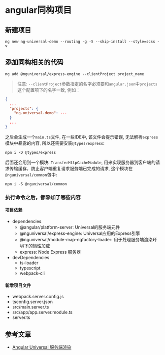 # angular同构项目

## 新建项目

`ng new ng-universal-demo --routing -g -S --skip-install --style=scss -v`

## 添加同构相关的代码

`ng add @nguniversal/express-engine --clientProject project_name`

> 注意: `--clientProject`参数指定的名字必须要和`angular.json`中`projects`这个配置项下的名字一致, 例如：

```json
{
  ...
  "projects": {
    "ng-universal-demo": ...
  }
  ...
}
```

之后会生成一个`main.ts`文件, 在一些IDE中, 该文件会提示错误, 无法解析`express`模块中暴露的内容, 所以还需要安装`@types/express`: 

`npm i -D @types/express`

后面还会用到一个模块: `TransferHttpCacheModule`, 用来实现服务器到客户端的请求传输缓存，防止客户端重复请求服务端已完成的请求, 这个模块在`@nguniversal/common`包中: 

`npm i -S @nguniversal/common`


### 执行命令之后，都添加了哪些内容

#### 项目依赖

- dependencies
  - @angular/platform-server: Universal的服务端元件
  - @nguniversal/express-engine: Universal应用的Express引擎
  - @nguniversal/module-map-ngfactory-loader: 用于处理服务端渲染环境下的惰性加载
  - express: Node Express 服务器
- devDependencies
  - ts-loader
  - typescript
  - webpack-cli

#### 新增项目文件

- webpack.server.config.js
- tsconfig.server.json
- src/main.server.ts
- src/app/app.server.module.ts
- server.ts 


## 参考文章

- [Angular Universal 服务端渲染](https://www.jianshu.com/p/40be228a5ec6)
